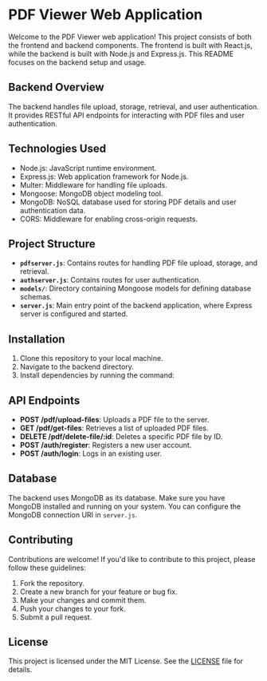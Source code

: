 # PDF Viewer Web Application

Welcome to the PDF Viewer web application! This project consists of both the frontend and backend components. The frontend is built with React.js, while the backend is built with Node.js and Express.js. This README focuses on the backend setup and usage.

## Backend Overview

The backend handles file upload, storage, retrieval, and user authentication. It provides RESTful API endpoints for interacting with PDF files and user authentication.

## Technologies Used

- Node.js: JavaScript runtime environment.
- Express.js: Web application framework for Node.js.
- Multer: Middleware for handling file uploads.
- Mongoose: MongoDB object modeling tool.
- MongoDB: NoSQL database used for storing PDF details and user authentication data.
- CORS: Middleware for enabling cross-origin requests.

## Project Structure


- **`pdfserver.js`**: Contains routes for handling PDF file upload, storage, and retrieval.
- **`authserver.js`**: Contains routes for user authentication.
- **`models/`**: Directory containing Mongoose models for defining database schemas.
- **`server.js`**: Main entry point of the backend application, where Express server is configured and started.

## Installation

1. Clone this repository to your local machine.
2. Navigate to the backend directory.
3. Install dependencies by running the command:

## API Endpoints

- **POST /pdf/upload-files**: Uploads a PDF file to the server.
- **GET /pdf/get-files**: Retrieves a list of uploaded PDF files.
- **DELETE /pdf/delete-file/:id**: Deletes a specific PDF file by ID.
- **POST /auth/register**: Registers a new user account.
- **POST /auth/login**: Logs in an existing user.

## Database

The backend uses MongoDB as its database. Make sure you have MongoDB installed and running on your system. You can configure the MongoDB connection URI in `server.js`.

## Contributing

Contributions are welcome! If you'd like to contribute to this project, please follow these guidelines:

1. Fork the repository.
2. Create a new branch for your feature or bug fix.
3. Make your changes and commit them.
4. Push your changes to your fork.
5. Submit a pull request.

## License

This project is licensed under the MIT License. See the [LICENSE](LICENSE) file for details.
